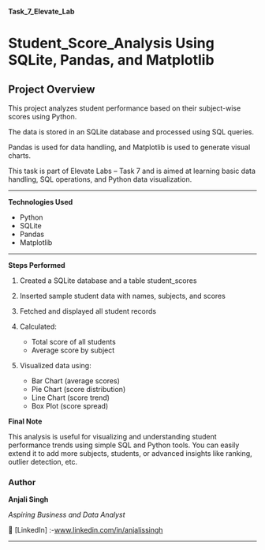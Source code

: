 **Task_7_Elevate_Lab**


# **Student_Score_Analysis Using SQLite, Pandas, and Matplotlib**


## Project Overview

This project analyzes student performance based on their subject-wise scores using Python. 

The data is stored in an SQLite database and processed using SQL queries.  

Pandas is used for data handling, and Matplotlib is used to generate visual charts.

This task is part of Elevate Labs – Task 7 and is aimed at learning basic data handling, SQL operations, and Python data visualization.


---

**Technologies Used**

- Python
- SQLite
- Pandas
- Matplotlib

---

 **Steps Performed**

1. Created a SQLite database and a table student_scores
   
2. Inserted sample student data with names, subjects, and scores
   
3. Fetched and displayed all student records
   
4. Calculated:
   
   - Total score of all students
   - Average score by subject
     
6. Visualized data using:
   - Bar Chart (average scores)
   - Pie Chart (score distribution)
   - Line Chart (score trend)
   - Box Plot (score spread)


**Final Note**

This analysis is useful for visualizing and understanding student performance trends using simple SQL and Python tools. You can easily extend it to add more subjects, students, or advanced insights like ranking, outlier detection, etc.


### **Author**

**Anjali Singh**  

_Aspiring Business and Data Analyst_ 

🔗 [LinkedIn] :-www.linkedin.com/in/anjalissingh 


---
